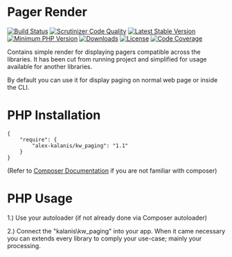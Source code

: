 Pager Render
================

[![Build Status](https://travis-ci.org/alex-kalanis/kw_paging.svg?branch=master)](https://travis-ci.org/alex-kalanis/kw_paging)
[![Scrutinizer Code Quality](https://scrutinizer-ci.com/g/alex-kalanis/kw_paging/badges/quality-score.png?b=master)](https://scrutinizer-ci.com/g/alex-kalanis/kw_paging/?branch=master)
[![Latest Stable Version](https://poser.pugx.org/alex-kalanis/kw_paging/v/stable.svg?v=1)](https://packagist.org/packages/alex-kalanis/kw_paging)
[![Minimum PHP Version](https://img.shields.io/badge/php-%3E%3D%207.3-8892BF.svg)](https://php.net/)
[![Downloads](https://img.shields.io/packagist/dt/alex-kalanis/kw_paging.svg?v1)](https://packagist.org/packages/alex-kalanis/kw_paging)
[![License](https://poser.pugx.org/alex-kalanis/kw_paging/license.svg?v=1)](https://packagist.org/packages/alex-kalanis/kw_paging)
[![Code Coverage](https://scrutinizer-ci.com/g/alex-kalanis/kw_paging/badges/coverage.png?b=master&v=1)](https://scrutinizer-ci.com/g/alex-kalanis/kw_paging/?branch=master)

Contains simple render for displaying pagers compatible across the libraries.
It has been cut from running project and simplified for usage available for another
libraries.

By default you can use it for display paging on normal web page or inside the CLI.

# PHP Installation

```
{
    "require": {
        "alex-kalanis/kw_paging": "1.1"
    }
}
```

(Refer to [Composer Documentation](https://github.com/composer/composer/blob/master/doc/00-intro.md#introduction) if you are not
familiar with composer)


# PHP Usage

1.) Use your autoloader (if not already done via Composer autoloader)

2.) Connect the "kalanis\kw_paging" into your app. When it came necessary
you can extends every library to comply your use-case; mainly your processing.
